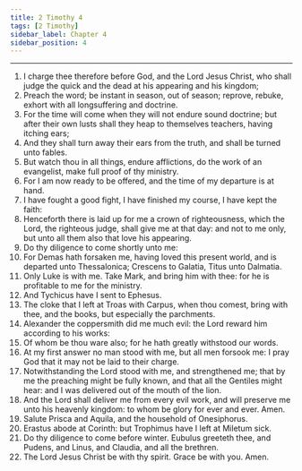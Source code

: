 ```yaml
---
title: 2 Timothy 4
tags: [2 Timothy]
sidebar_label: Chapter 4
sidebar_position: 4
---
```


---
1. I charge thee therefore before God, and the Lord Jesus Christ, who shall judge the quick and the dead at his appearing and his kingdom;
2. Preach the word; be instant in season, out of season; reprove, rebuke, exhort with all longsuffering and doctrine.
3. For the time will come when they will not endure sound doctrine; but after their own lusts shall they heap to themselves teachers, having itching ears;
4. And they shall turn away their ears from the truth, and shall be turned unto fables.
5. But watch thou in all things, endure afflictions, do the work of an evangelist, make full proof of thy ministry.
6. For I am now ready to be offered, and the time of my departure is at hand.
7. I have fought a good fight, I have finished my course, I have kept the faith:
8. Henceforth there is laid up for me a crown of righteousness, which the Lord, the righteous judge, shall give me at that day: and not to me only, but unto all them also that love his appearing.
9. Do thy diligence to come shortly unto me:
10. For Demas hath forsaken me, having loved this present world, and is departed unto Thessalonica; Crescens to Galatia, Titus unto Dalmatia.
11. Only Luke is with me. Take Mark, and bring him with thee: for he is profitable to me for the ministry.
12. And Tychicus have I sent to Ephesus.
13. The cloke that I left at Troas with Carpus, when thou comest, bring with thee, and the books, but especially the parchments.
14. Alexander the coppersmith did me much evil: the Lord reward him according to his works:
15. Of whom be thou ware also; for he hath greatly withstood our words.
16. At my first answer no man stood with me, but all men forsook me: I pray God that it may not be laid to their charge.
17. Notwithstanding the Lord stood with me, and strengthened me; that by me the preaching might be fully known, and that all the Gentiles might hear: and I was delivered out of the mouth of the lion.
18. And the Lord shall deliver me from every evil work, and will preserve me unto his heavenly kingdom: to whom be glory for ever and ever. Amen.
19. Salute Prisca and Aquila, and the household of Onesiphorus.
20. Erastus abode at Corinth: but Trophimus have I left at Miletum sick.
21. Do thy diligence to come before winter. Eubulus greeteth thee, and Pudens, and Linus, and Claudia, and all the brethren.
22. The Lord Jesus Christ be with thy spirit. Grace be with you. Amen.